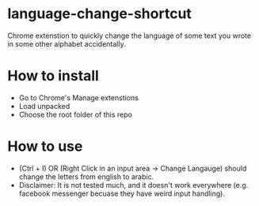 # language-change-shortcut

Chrome extenstion to quickly change the language of some text you wrote in some other alphabet accidentally.

# How to install

- Go to Chrome's Manage extenstions
- Load unpacked
- Choose the root folder of this repo

# How to use

- (Ctrl + I) OR (Right Click in an input area -> Change Langauge) should change the letters from english to arabic.
- Disclaimer: It is not tested much, and it doesn't work everywhere (e.g. facebook messenger becuase they have weird input handling).
